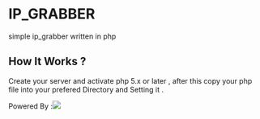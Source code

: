# IP_GRABBER
simple ip_grabber written in php

<h2> How It Works ? </h2>

<p>
  Create your server and activate php 5.x or later , after this copy your php file into your prefered Directory and Setting it .
  </p>
  
Powered By :<img src="https://wisdmlabs.com/site/wp-content/uploads/2014/01/php-logo-Converted-01-2.png">
